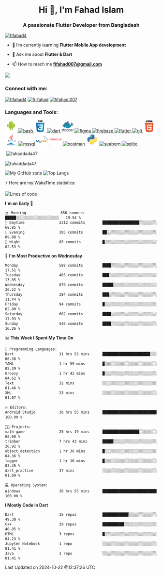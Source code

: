 <h1 align="center">Hi 👋, I'm Fahad Islam</h1>
<h3 align="center">A passionate Flutter Developer from Bangladesh</h3>

<p align="left"> <a href="https://twitter.com/fifahad4" target="blank"><img src="https://img.shields.io/twitter/follow/fifahad4?logo=twitter&style=for-the-badge" alt="fifahad4" /></a> </p>

- 🌱 I’m currently learning **Flutter Mobile App development**

- 💬 Ask me about **Flutter & Dart**

- 📫 How to reach me **fifahad007@gmail.com**

![](https://komarev.com/ghpvc/?username=Fahaddada47&color=blueviolet&style=for-the-badge)

<h3 align="left">Connect with me:</h3>
<p align="left">
<a href="https://twitter.com/fifahad4" target="blank"><img align="center" src="https://raw.githubusercontent.com/rahuldkjain/github-profile-readme-generator/master/src/images/icons/Social/twitter.svg" alt="fifahad4" height="30" width="40" /></a>
<a href="https://linkedin.com/in/fi-fahad" target="blank"><img align="center" src="https://raw.githubusercontent.com/rahuldkjain/github-profile-readme-generator/master/src/images/icons/Social/linked-in-alt.svg" alt="fi-fahad" height="30" width="40" /></a>
<a href="https://fb.com/fifahad.007" target="blank"><img align="center" src="https://raw.githubusercontent.com/rahuldkjain/github-profile-readme-generator/master/src/images/icons/Social/facebook.svg" alt="fifahad.007" height="30" width="40" /></a>
</p>

<h3 align="left">Languages and Tools:</h3>
<p align="left"> <a href="https://developer.android.com" target="_blank" rel="noreferrer"> <img src="https://raw.githubusercontent.com/devicons/devicon/master/icons/android/android-original-wordmark.svg" alt="android" width="40" height="40"/> </a> <a href="https://www.gnu.org/software/bash/" target="_blank" rel="noreferrer"> <img src="https://www.vectorlogo.zone/logos/gnu_bash/gnu_bash-icon.svg" alt="bash" width="40" height="40"/> </a> <a href="https://www.w3schools.com/css/" target="_blank" rel="noreferrer"> <img src="https://raw.githubusercontent.com/devicons/devicon/master/icons/css3/css3-original-wordmark.svg" alt="css3" width="40" height="40"/> </a> <a href="https://dart.dev" target="_blank" rel="noreferrer"> <img src="https://www.vectorlogo.zone/logos/dartlang/dartlang-icon.svg" alt="dart" width="40" height="40"/> </a> <a href="https://www.docker.com/" target="_blank" rel="noreferrer"> <img src="https://raw.githubusercontent.com/devicons/devicon/master/icons/docker/docker-original-wordmark.svg" alt="docker" width="40" height="40"/> </a> <a href="https://www.figma.com/" target="_blank" rel="noreferrer"> <img src="https://www.vectorlogo.zone/logos/figma/figma-icon.svg" alt="figma" width="40" height="40"/> </a> <a href="https://firebase.google.com/" target="_blank" rel="noreferrer"> <img src="https://www.vectorlogo.zone/logos/firebase/firebase-icon.svg" alt="firebase" width="40" height="40"/> </a> <a href="https://flutter.dev" target="_blank" rel="noreferrer"> <img src="https://www.vectorlogo.zone/logos/flutterio/flutterio-icon.svg" alt="flutter" width="40" height="40"/> </a> <a href="https://git-scm.com/" target="_blank" rel="noreferrer"> <img src="https://www.vectorlogo.zone/logos/git-scm/git-scm-icon.svg" alt="git" width="40" height="40"/> </a> <a href="https://www.w3.org/html/" target="_blank" rel="noreferrer"> <img src="https://raw.githubusercontent.com/devicons/devicon/master/icons/html5/html5-original-wordmark.svg" alt="html5" width="40" height="40"/> </a> <a href="https://www.java.com" target="_blank" rel="noreferrer"> <img src="https://raw.githubusercontent.com/devicons/devicon/master/icons/java/java-original.svg" alt="java" width="40" height="40"/> </a> <a href="https://www.microsoft.com/en-us/sql-server" target="_blank" rel="noreferrer"> <img src="https://www.svgrepo.com/show/303229/microsoft-sql-server-logo.svg" alt="mssql" width="40" height="40"/> </a> <a href="https://www.mysql.com/" target="_blank" rel="noreferrer"> <img src="https://raw.githubusercontent.com/devicons/devicon/master/icons/mysql/mysql-original-wordmark.svg" alt="mysql" width="40" height="40"/> </a> <a href="https://www.oracle.com/" target="_blank" rel="noreferrer"> <img src="https://raw.githubusercontent.com/devicons/devicon/master/icons/oracle/oracle-original.svg" alt="oracle" width="40" height="40"/> </a> <a href="https://postman.com" target="_blank" rel="noreferrer"> <img src="https://www.vectorlogo.zone/logos/getpostman/getpostman-icon.svg" alt="postman" width="40" height="40"/> </a> <a href="https://www.python.org" target="_blank" rel="noreferrer"> <img src="https://raw.githubusercontent.com/devicons/devicon/master/icons/python/python-original.svg" alt="python" width="40" height="40"/> </a> <a href="https://seaborn.pydata.org/" target="_blank" rel="noreferrer"> <img src="https://seaborn.pydata.org/_images/logo-mark-lightbg.svg" alt="seaborn" width="40" height="40"/> </a> <a href="https://www.sqlite.org/" target="_blank" rel="noreferrer"> <img src="https://www.vectorlogo.zone/logos/sqlite/sqlite-icon.svg" alt="sqlite" width="40" height="40"/> </a> </p>

<p>&nbsp;<img align="center" src="https://github-readme-stats.vercel.app/api?username=fahaddada47&show_icons=true&locale=en" alt="fahaddada47" /></p>

<p><img align="center" src="https://github-readme-streak-stats.herokuapp.com/?user=fahaddada47&theme=dark" alt="fahaddada47" /></p>


![My GitHub stats](https://github-readme-stats.vercel.app/api?username=Fahaddada47&show_icons=true&theme=radical)
![Top Langs](https://github-readme-stats.vercel.app/api/top-langs/?username=Fahaddada47&layout=donut)


⚡ Here are my WakaTime statistics:

<!--START_SECTION:waka-->
![Lines of code](https://img.shields.io/badge/From%20Hello%20World%20I%27ve%20Written-1.3%20million%20lines%20of%20code-blue)

**I'm an Early 🐤** 

```text
🌞 Morning                656 commits         █████░░░░░░░░░░░░░░░░░░░░   19.54 % 
🌆 Daytime                2312 commits        █████████████████░░░░░░░░   68.85 % 
🌃 Evening                305 commits         ██░░░░░░░░░░░░░░░░░░░░░░░   09.08 % 
🌙 Night                  85 commits          █░░░░░░░░░░░░░░░░░░░░░░░░   02.53 % 
```
📅 **I'm Most Productive on Wednesday** 

```text
Monday                   588 commits         ████░░░░░░░░░░░░░░░░░░░░░   17.51 % 
Tuesday                  465 commits         ███░░░░░░░░░░░░░░░░░░░░░░   13.85 % 
Wednesday                679 commits         █████░░░░░░░░░░░░░░░░░░░░   20.22 % 
Thursday                 384 commits         ███░░░░░░░░░░░░░░░░░░░░░░   11.44 % 
Friday                   94 commits          █░░░░░░░░░░░░░░░░░░░░░░░░   02.80 % 
Saturday                 602 commits         ████░░░░░░░░░░░░░░░░░░░░░   17.93 % 
Sunday                   546 commits         ████░░░░░░░░░░░░░░░░░░░░░   16.26 % 
```


📊 **This Week I Spent My Time On** 

```text
💬 Programming Languages: 
Dart                     31 hrs 53 mins      ██████████████████████░░░   86.38 % 
YAML                     1 hr 59 mins        █░░░░░░░░░░░░░░░░░░░░░░░░   05.39 % 
Groovy                   1 hr 42 mins        █░░░░░░░░░░░░░░░░░░░░░░░░   04.62 % 
Text                     32 mins             ░░░░░░░░░░░░░░░░░░░░░░░░░   01.46 % 
XML                      23 mins             ░░░░░░░░░░░░░░░░░░░░░░░░░   01.07 % 

🔥 Editors: 
Android Studio           36 hrs 55 mins      █████████████████████████   100.00 % 

🐱‍💻 Projects: 
math-game                25 hrs 19 mins      █████████████████░░░░░░░░   68.60 % 
trimber                  7 hrs 43 mins       █████░░░░░░░░░░░░░░░░░░░░   20.92 % 
object_detection         1 hr 36 mins        █░░░░░░░░░░░░░░░░░░░░░░░░   04.36 % 
logger                   1 hr 16 mins        █░░░░░░░░░░░░░░░░░░░░░░░░   03.45 % 
dart_practice            37 mins             ░░░░░░░░░░░░░░░░░░░░░░░░░   01.69 % 

💻 Operating System: 
Windows                  36 hrs 55 mins      █████████████████████████   100.00 % 
```

**I Mostly Code in Dart** 

```text
Dart                     35 repos            ████████████░░░░░░░░░░░░░   49.30 % 
C++                      29 repos            ██████████░░░░░░░░░░░░░░░   40.85 % 
HTML                     3 repos             █░░░░░░░░░░░░░░░░░░░░░░░░   04.23 % 
Jupyter Notebook         1 repo              ░░░░░░░░░░░░░░░░░░░░░░░░░   01.41 % 
Java                     1 repo              ░░░░░░░░░░░░░░░░░░░░░░░░░   01.41 % 
```




 Last Updated on 2024-10-22 @12:37:26 UTC
<!--END_SECTION:waka-->

